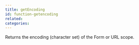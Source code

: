 ```yaml
---
title: getEncoding
id: function-getencoding
related:
categories:
---
```


Returns the encoding (character set) of the Form or URL scope.